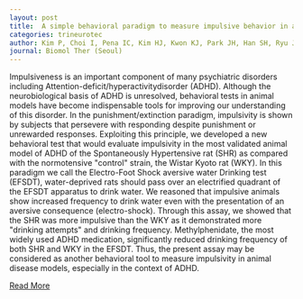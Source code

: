 ```yaml
---
layout: post
title:  A simple behavioral paradigm to measure impulsive behavior in an animal model of attention deficit hyperactivity disorder (ADHD) of the spontaneously hypertensive rats
categories: trineurotec
author: Kim P, Choi I, Pena IC, Kim HJ, Kwon KJ, Park JH, Han SH, Ryu JH, Cheong JH, Shin CY
journal: Biomol Ther (Seoul)
---
```


Impulsiveness is an important component of many psychiatric disorders including Attention-deficit/hyperactivitydisorder (ADHD). Although the neurobiological basis of ADHD is unresolved, behavioral tests in animal models have become indispensable tools for improving our understanding of this disorder. In the punishment/extinction paradigm, impulsivity is shown by subjects that persevere with responding despite punishment or unrewarded responses. Exploiting this principle, we developed a new behavioral test that would evaluate impulsivity in the most validated animal model of ADHD of the Spontaneously Hypertensive rat (SHR) as compared with the normotensive "control" strain, the Wistar Kyoto rat (WKY). In this paradigm we call the Electro-Foot Shock aversive water Drinking test (EFSDT), water-deprived rats should pass over an electrified quadrant of the EFSDT apparatus to drink water. We reasoned that impulsive animals show increased frequency to drink water even with the presentation of an aversive consequence (electro-shock). Through this assay, we showed that the SHR was more impulsive than the WKY as it demonstrated more "drinking attempts" and drinking frequency. Methylphenidate, the most widely used ADHD medication, significantly reduced drinking frequency of both SHR and WKY in the EFSDT. Thus, the present assay may be considered as another behavioral tool to measure impulsivity in animal disease models, especially in the context of ADHD.[Read More](https://www.ncbi.nlm.nih.gov/pubmed/?term=A+simple+behavioral+paradigm+to+measure+impulsive+behavior+in+an+animal+model+of+attention+deficit+hyperactivity+disorder+(ADHD)+of+the+spontaneously+hypertensive+rats.)